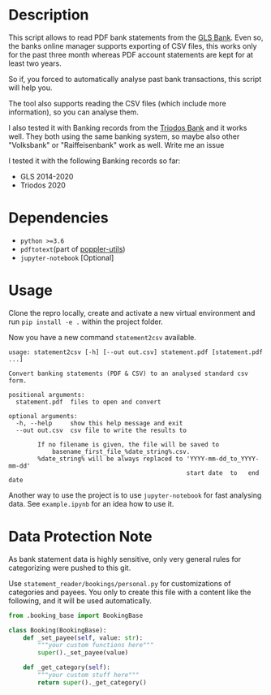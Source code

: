# Description
This script allows to read PDF bank statements from the [GLS Bank](https://www.gls.de/).
Even so, the banks online manager supports exporting of CSV files, this works only for the past three month whereas PDF
account statements are kept for at least two years.

So if, you forced to automatically analyse past bank transactions, this script will help you.

The tool also supports reading the CSV files (which include more information), so you can analyse them.

I also tested it with Banking records from the [Triodos Bank](https://www.triodos.de/)
and it works well. They both using the same banking system, so maybe also other
"Volksbank" or "Raiffeisenbank" work as well. Write me an issue

I tested it with the following Banking records so far:
* GLS 2014-2020
* Triodos 2020

# Dependencies
* `python >=3.6 `
* `pdftotext`(part of [poppler-utils](https://poppler.freedesktop.org/))
* `jupyter-notebook` [Optional]


# Usage
Clone the repro locally, create and activate a new virtual environment
and run `pip install -e .` within the project folder.

Now you have a new command `statement2csv` available.
```
usage: statement2csv [-h] [--out out.csv] statement.pdf [statement.pdf ...]

Convert banking statements (PDF & CSV) to an analysed standard csv form.

positional arguments:
  statement.pdf  files to open and convert

optional arguments:
  -h, --help     show this help message and exit
  --out out.csv  csv file to write the results to

        If no filename is given, the file will be saved to
            basename_first_file_%date_string%.csv.
        %date_string% will be always replaced to 'YYYY-mm-dd_to_YYYY-mm-dd'
                                                 start date  to   end date
```

Another way to use the project is to use  `jupyter-notebook` for fast analysing data.
See `example.ipynb` for an idea how to use it.

# Data Protection Note
As bank statement data is highly sensitive, only very general rules for categorizing were pushed to this git.

Use `statement_reader/bookings/personal.py` for customizations of categories and payees.
You only to create this file with a content like the following, and it will be used automatically.

```python
from .booking_base import BookingBase

class Booking(BookingBase):
    def _set_payee(self, value: str):
        """your custom functions here"""
        super()._set_payee(value)

    def _get_category(self):
        """your custom stuff here"""
        return super()._get_category()
```
